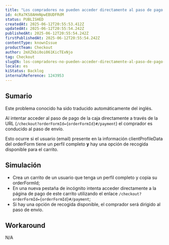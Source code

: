 ```yaml
---
title: "Los compradores no pueden acceder directamente al paso de pago con un perfil completo y la opción de recogida disponible"
id: 4cRa7KS8AHmNpwEBUDFRdM
status: PUBLISHED
createdAt: 2025-06-12T20:55:53.412Z
updatedAt: 2025-06-12T20:55:54.242Z
publishedAt: 2025-06-12T20:55:54.242Z
firstPublishedAt: 2025-06-12T20:55:54.242Z
contentType: knownIssue
productTeam: Checkout
author: 2mXZkbi0oi061KicTExNjo
tag: Checkout
slugEN: los-compradores-no-pueden-acceder-directamente-al-paso-de-pago-con-un-perfil-completo-y-la-opcion-de-recogida-disponible
locale: es
kiStatus: Backlog
internalReference: 1243953
---
```


## Sumario

<div class="alert alert-info">
  <p>Este problema conocido ha sido traducido automáticamente del inglés.</p>
</div>


Al intentar acceder al paso de pago de la caja directamente a través de la URL (`/checkout?orderFormId={orderFormId}#/payment`) el comprador es conducido al paso de envío.

Esto ocurre si el usuario (email) presente en la información clientProfileData del orderForm tiene un perfil completo **y** hay una opción de recogida disponible para el carrito.


##

## Simulación



- Crea un carrito de un usuario que tenga un perfil completo y copia su orderFormId;
- En una nueva pestaña de incógnito intenta acceder directamente a la página de pago de este carrito utilizando el enlace `/checkout?orderFormId={orderFormId}#/payment`;
- Si hay una opción de recogida disponible, el comprador será dirigido al paso de envío.



## Workaround


N/A





